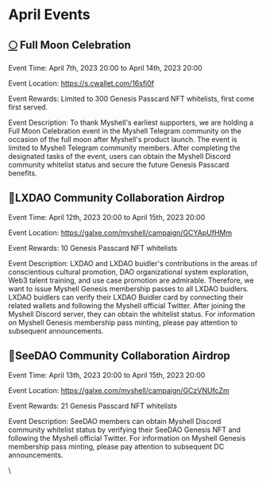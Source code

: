 # April Events

## [🌕](https://emojipedia.org/full-moon/) Full Moon Celebration

Event Time: April 7th, 2023 20:00 to April 14th, 2023 20:00

Event Location: https://s.cwallet.com/16sfi0f

Event Rewards: Limited to 300 Genesis Passcard NFT whitelists, first come first served.

Event Description: To thank Myshell's earliest supporters, we are holding a Full Moon Celebration event in the Myshell Telegram community on the occasion of the full moon after Myshell's product launch. The event is limited to Myshell Telegram community members. After completing the designated tasks of the event, users can obtain the Myshell Discord community whitelist status and secure the future Genesis Passcard benefits.

## 🤝LXDAO Community Collaboration Airdrop

Event Time: April 12th, 2023 20:00 to April 15th, 2023 20:00

Event Location: https://galxe.com/myshell/campaign/GCYApUfHMm

Event Rewards: 10 Genesis Passcard NFT whitelists

Event Description: LXDAO and LXDAO buidler's contributions in the areas of conscientious cultural promotion, DAO organizational system exploration, Web3 talent training, and use case promotion are admirable. Therefore, we want to issue Myshell Genesis membership passes to all LXDAO buidlers. LXDAO buidlers can verify their LXDAO Buidler card by connecting their related wallets and following the Myshell official Twitter. After joining the Myshell Discord server, they can obtain the whitelist status. For information on Myshell Genesis membership pass minting, please pay attention to subsequent announcements.

## 🤝SeeDAO Community Collaboration Airdrop

Event Time: April 13th, 2023 20:00 to April 15th, 2023 20:00

Event Location: https://galxe.com/myshell/campaign/GCzVNUfcZm

Event Rewards: 21 Genesis Passcard NFT whitelists

Event Description: SeeDAO members can obtain Myshell Discord community whitelist status by verifying their SeeDAO Genesis NFT and following the Myshell official Twitter. For information on Myshell Genesis membership pass minting, please pay attention to subsequent DC announcements.

\
